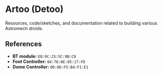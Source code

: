 # Artoo (Detoo)

Resources, code/sketches, and documentation related to building various Astromech droids.

## References

*   **BT module:** `E8:9C:25:5C:9B:C9`
*   **Foot Controller:** `04:76:6E:85:17:FD`
*   **Dome Controller:** `00:06:F5:B4:F1:E1`
